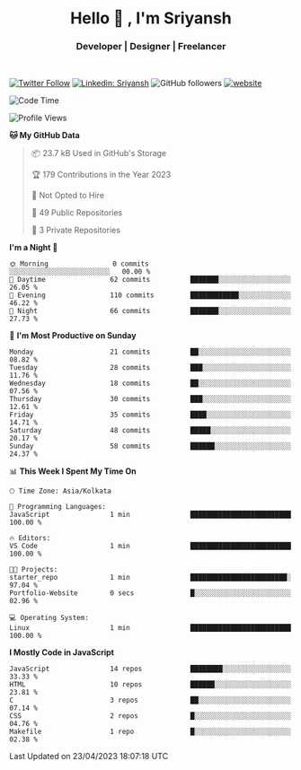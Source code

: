 
<h1 align="center">Hello  👋 , I'm Sriyansh</h1>
<h3 align="center">Developer | Designer | Freelancer </h3>
<br>

[![Twitter Follow](https://img.shields.io/twitter/follow/ShivamSriyansh?label=Follow)](https://twitter.com/intent/follow?screen_name=ShivamSriyansh)
[![Linkedin: Sriyansh](https://img.shields.io/badge/-Sriyansh-blue?style=flat-square&logo=Linkedin&logoColor=white&link=https://www.linkedin.com/in/sriyansh-shivam/)](https://www.linkedin.com/in/sriyansh-shivam/)
![GitHub followers](https://img.shields.io/github/followers/SoNiC-HeRE?label=Follow&style=social)
[![website](https://img.shields.io/badge/Website-46a2f1.svg?&style=flat-square&logo=Google-Chrome&logoColor=white&link=https://ss-portfolio.vercel.app/)](https://ss-portfolio.vercel.app/)


<!--START_SECTION:waka-->
![Code Time](http://img.shields.io/badge/Code%20Time-1%20min-blue)

![Profile Views](http://img.shields.io/badge/Profile%20Views-48-blue)

**🐱 My GitHub Data** 

> 📦 23.7 kB Used in GitHub's Storage 
 > 
> 🏆 179 Contributions in the Year 2023
 > 
> 🚫 Not Opted to Hire
 > 
> 📜 49 Public Repositories 
 > 
> 🔑 3 Private Repositories 
 > 
**I'm a Night 🦉** 

```text
🌞 Morning                0 commits           ░░░░░░░░░░░░░░░░░░░░░░░░░   00.00 % 
🌆 Daytime                62 commits          ███████░░░░░░░░░░░░░░░░░░   26.05 % 
🌃 Evening                110 commits         ████████████░░░░░░░░░░░░░   46.22 % 
🌙 Night                  66 commits          ███████░░░░░░░░░░░░░░░░░░   27.73 % 
```
📅 **I'm Most Productive on Sunday** 

```text
Monday                   21 commits          ██░░░░░░░░░░░░░░░░░░░░░░░   08.82 % 
Tuesday                  28 commits          ███░░░░░░░░░░░░░░░░░░░░░░   11.76 % 
Wednesday                18 commits          ██░░░░░░░░░░░░░░░░░░░░░░░   07.56 % 
Thursday                 30 commits          ███░░░░░░░░░░░░░░░░░░░░░░   12.61 % 
Friday                   35 commits          ████░░░░░░░░░░░░░░░░░░░░░   14.71 % 
Saturday                 48 commits          █████░░░░░░░░░░░░░░░░░░░░   20.17 % 
Sunday                   58 commits          ██████░░░░░░░░░░░░░░░░░░░   24.37 % 
```


📊 **This Week I Spent My Time On** 

```text
🕑︎ Time Zone: Asia/Kolkata

💬 Programming Languages: 
JavaScript               1 min               █████████████████████████   100.00 % 

🔥 Editors: 
VS Code                  1 min               █████████████████████████   100.00 % 

🐱‍💻 Projects: 
starter_repo             1 min               ████████████████████████░   97.04 % 
Portfolio-Website        0 secs              █░░░░░░░░░░░░░░░░░░░░░░░░   02.96 % 

💻 Operating System: 
Linux                    1 min               █████████████████████████   100.00 % 
```

**I Mostly Code in JavaScript** 

```text
JavaScript               14 repos            ████████░░░░░░░░░░░░░░░░░   33.33 % 
HTML                     10 repos            ██████░░░░░░░░░░░░░░░░░░░   23.81 % 
C                        3 repos             ██░░░░░░░░░░░░░░░░░░░░░░░   07.14 % 
CSS                      2 repos             █░░░░░░░░░░░░░░░░░░░░░░░░   04.76 % 
Makefile                 1 repo              █░░░░░░░░░░░░░░░░░░░░░░░░   02.38 % 
```




 Last Updated on 23/04/2023 18:07:18 UTC
<!--END_SECTION:waka-->
